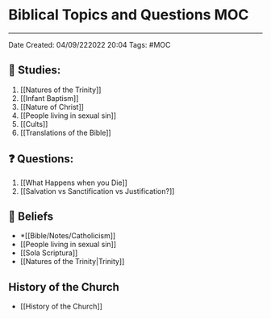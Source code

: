 # Biblical Topics and Questions MOC
---
Date Created: 04/09/222022 20:04
Tags: #MOC 

## 📖  Studies:
1. [[Natures of the Trinity]]
2. [[Infant Baptism]]
3. [[Nature of Christ]]
4. [[People living in sexual sin]]
5. [[Cults]]
6. [[Translations of the Bible]]

## ❓ Questions:
1. [[What Happens when you Die]]
2. [[Salvation vs Sanctification vs Justification?]]

## 🙏 Beliefs
* *[[Bible/Notes/Catholicism]]
* [[People living in sexual sin]]
* [[Sola Scriptura]]
* [[Natures of the Trinity|Trinity]]

## History of the Church
* [[History of the Church]]